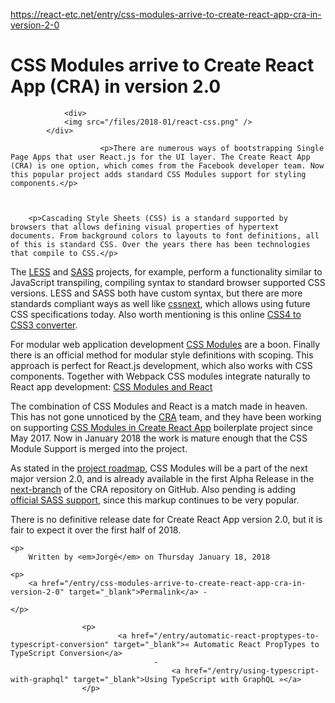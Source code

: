 <a href="https://react-etc.net/entry/css-modules-arrive-to-create-react-app-cra-in-version-2-0">https://react-etc.net/entry/css-modules-arrive-to-create-react-app-cra-in-version-2-0</a><div id="articleHeader"><h1>CSS Modules arrive to Create React App (CRA) in version 2.0</h1></div>

                <div>
                <img src="/files/2018-01/react-css.png" />
            </div>
        
                        <p>There are numerous ways of bootstrapping Single Page Apps that user React.js for the UI layer. The Create React App (CRA) is one option, which comes from the Facebook developer team. Now this popular project adds standard CSS Modules support for styling components.</p>

        
                
        <p>Cascading Style Sheets (CSS) is a standard supported by browsers that allows defining visual properties of hypertext documents. From background colors to layouts to font definitions, all of this is standard CSS. Over the years there has been technologies that compile to CSS.</p>

<p>The <a href="http://lesscss.org" target="_blank">LESS</a> and <a href="http://sass-lang.com" target="_blank">SASS</a> projects, for example, perform a functionality similar to JavaScript transpiling, compiling syntax to standard browser supported CSS versions. LESS and SASS both have custom syntax, but there are more standards compliant ways as well like <a href="http://cssnext.io" target="_blank">cssnext</a>, which allows using future CSS specifications today. Also worth mentioning is this online <a href="https://chantastic.org/css4-to-css3/" target="_blank">CSS4 to CSS3 converter</a>.</p>

<p>For modular web application development <a href="https://github.com/css-modules/css-modules" target="_blank">CSS Modules</a> are a boon. Finally there is an official method for modular style definitions with scoping. This approach is perfect for React.js development, which also works with CSS components. Together with Webpack CSS modules integrate naturally to React app development: <a href="https://css-tricks.com/css-modules-part-3-react/" target="_blank">CSS Modules and React</a></p>

<p>The combination of CSS Modules and React is a match made in heaven. This has not gone unnoticed by the <a href="https://github.com/facebookincubator/create-react-app/" target="_blank">CRA</a> team, and they have been working on supporting <a href="https://github.com/facebookincubator/create-react-app/pull/2285" target="_blank">CSS Modules in Create React App</a> boilerplate project since May 2017. Now in January 2018 the work is mature enough that the CSS Module Support is merged into the project.</p>

<p>As stated in the <a href="https://github.com/facebookincubator/create-react-app/issues/3815" target="_blank">project roadmap</a>, CSS Modules will be a part of the next major version 2.0, and is already available in the first Alpha Release in the <a href="https://github.com/facebookincubator/create-react-app/tree/next" target="_blank">next-branch</a> of the CRA repository on GitHub. Also pending is adding <a href="https://github.com/facebookincubator/create-react-app/issues/2498" target="_blank">official SASS support</a>, since this markup continues to be very popular.</p>

<p>There is no definitive release date for Create React App version 2.0, but it is fair to expect it over the first half of 2018.</p>






   
                
                
                

  
  

                
    <p>
        Written by <em>Jorgé</em> on Thursday January 18, 2018
</p>

    <p>
        <a href="/entry/css-modules-arrive-to-create-react-app-cra-in-version-2-0" target="_blank">Permalink</a> -
                    
    </p>

                    <p>
                            <a href="/entry/automatic-react-proptypes-to-typescript-conversion" target="_blank">« Automatic React PropTypes to TypeScript Conversion</a>
                                    -
                                        <a href="/entry/using-typescript-with-graphql" target="_blank">Using TypeScript with GraphQL »</a>
                    </p>
    
        

                    

                